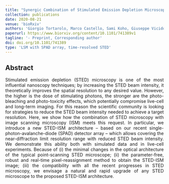 ```yaml
---
title: "Synergic Combination of Stimulated Emission Depletion Microscopy with Image Scanning Microscopy to Reduce Light Dosage"
collection: publications
date: 2020-08-21
venue: 'bioRxiv'
authors: 'Giorgio Tortarolo, Marco Castello, Sami Koho, Giuseppe Vicidomini, Ricardo Henriques'
paperurl: https://www.biorxiv.org/content/10.1101/741389v1
tagline: '- Preprint, Corresponding author'
doi: doi.org/10.1101/741389
type: 'LSM with SPAD array, time-resolved STED'
---
```


<h2> Abstract </h2>
<p align= "justify">
Stimulated emission depletion (STED) microscopy is one of the most influential nanoscopy techniques; by increasing the STED beam intensity, it theoretically improves the spatial resolution to any desired value. However, the higher is the dose of stimulating photons, the stronger are the photo-bleaching and photo-toxicity effects, which potentially compromise live-cell and long-term imaging. For this reason the scientific community is looking for strategies to reduce the STED beam intensity needed to achieve a target resolution. Here, we show how the combination of STED microscopy with image scanning microscopy (ISM) meets this request. In particular, we introduce a new STED-ISM architecture – based on our recent single-photon-avalanche-diode (SPAD) detector array – which allows covering the near-diffraction limit resolution range with reduced STED beam intensity. We demonstrate this ability both with simulated data and in live-cell experiments. Because of (i) the minimal changes in the optical architecture of the typical point-scanning STED microscope; (ii) the parameter-free, robust and real-time pixel-reassignment method to obtain the STED-ISM image; (iii) the compatibility with all the recent progresses in STED microscopy, we envisage a natural and rapid upgrade of any STED microscope to the proposed STED-ISM architecture.
  
